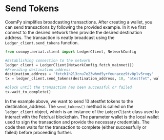 # Send Tokens

CosmPy simplifies broadcasting transactions. After creating a wallet, you can send transactions by following the provided example. In it we first connect to the desired network then provide the desired destination address. The transaction is neatly broadcast using the `Ledger_client.send_tokens` function. 

```py
from cosmpy.aerial.client import LedgerClient, NetworkConfig

#Establishing connection to the network 
ledger_client = LedgerClient(NetworkConfig.fetch_mainnet())
#Providing destination address 
destination_address = 'fetch1h2l3cnu7e23whmd5yrfeunacez9tv0plv5rxqy'
tx = ledger_client.send_tokens(destination_address, 10, "atestfet", wallet)

#block until the transaction has been successful or failed
tx.wait_to_complete()
```

In the example above, we want to send 10 atestfet tokens to the destination_address. The `send_tokens()` method is called on the `ledger_client` object, which is an instance of the `LedgerClient` class used to interact with the Fetch.ai blockchain. The parameter wallet is the local wallet used to sign the transaction and provide the necessary credentials. The code then waits for the transaction to complete (either successfully or failed) before proceeding further.

